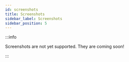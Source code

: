 ```yaml
---
id: screenshots
title: Screenshots
sidebar_label: Screenshots
sidebar_position: 5
---
```


:::info

Screenshots are not yet supported. They are coming soon!

:::
